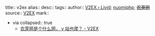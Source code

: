 title:: v2ex
alias:: 
desc:: 
tags:: 
author:: [V2EX › Livid](https://www.v2ex.com/member/livid); [nuomiphp](https://www.nuomiphp.com/); ~~[农芽网](https://www.nongyawang.com/)~~
source:: [V2EX](https://www.v2ex.com/)
mark::

  - via
    collapsed:: true
    - [农芽网是个什么网， v 站也爬？ - V2EX](https://v2ex.com/t/819112)